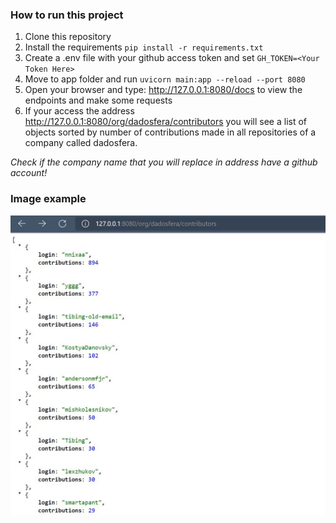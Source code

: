 ### How to run this project

1. Clone this repository
2. Install the requirements `pip install -r requirements.txt`
3. Create a .env file with your github access token and set `GH_TOKEN=<Your Token Here>`
4. Move to app folder and run `uvicorn main:app --reload --port 8080`
5. Open your browser and type: http://127.0.0.1:8080/docs to view the endpoints and make some requests
6. If your access the address http://127.0.0.1:8080/org/dadosfera/contributors you will see a list of objects sorted by number of contributions made in all repositories of a company called dadosfera.

*Check if the company name that you will replace in address have a github account!*

### Image example

<img title="Image example api working" alt="Image example api working" src="assets/get_contributions_dadosfera.JPG">